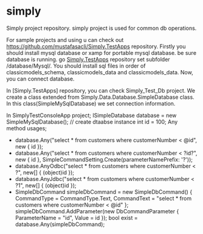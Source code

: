 # simply
Simply project repository. simply project is used for common db operations.

For sample projects and using u can check out https://github.com/mustafasacli/Simply.TestApps repository.
Firstly you should install mysql database or xamp for portable mysql database. be sure database is running.
go [Simply.TestApps](https://github.com/mustafasacli/Simply.TestApps) repository set subfolder /database/Mysql/.
You should install sql files in order of classicmodels_schema, classicmodels_data and classicmodels_data.
Now, you can connect database. 

In [Simply.TestApps] repository, you can check Simply_Test_Db project. We create a class extended from Simply.Data.Database.SimpleDatabase class.
In this class(SimpleMySqlDatabase) we set connection information.

In SimplyTestConsoleApp project;
ISimpleDatabase database = new SimpleMySqlDatabase(); // create dtaabse instance
int id = 100;
Any method usages;
- database.Any("select * from customers where customerNumber < @id", new { id });
- database.Any("select * from customers where customerNumber < ?id?", new { id },
SimpleCommandSetting.Create(parameterNamePrefix: '?'));
- database.AnyOdbc("select * from customers where customerNumber < ?", new[] { (object)id });
- database.AnyJdbc("select * from customers where customerNumber < ?1", new[] { (object)id });
- SimpleDbCommand simpleDbCommand = new SimpleDbCommand()
            {
                CommandType = CommandType.Text,
                CommandText = "select * from customers where customerNumber < @id"
            };
            simpleDbCommand.AddParameter(new DbCommandParameter { ParameterName = "id", Value = id });
           bool exist = database.Any(simpleDbCommand);

